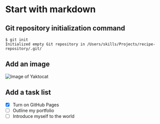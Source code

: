 

# Start with markdown

## Git repository initialization command
```
$ git init
Initialized empty Git repository in /Users/skills/Projects/recipe-repository/.git/
```

## Add an image
![Image of Yaktocat](https://octodex.github.com/images/yaktocat.png)


## Add a task list
- [x] Turn on GitHub Pages
- [ ] Outline my portfolio
- [ ] Introduce myself to the world
